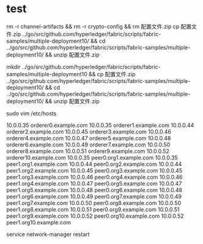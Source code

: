 # test
rm -r channel-artifacts && rm -r crypto-config && rm 配置文件.zip
cp 配置文件.zip ../go/src/github.com/hyperledger/fabric/scripts/fabric-samples/multiple-deployment10/ && cd ../go/src/github.com/hyperledger/fabric/scripts/fabric-samples/multiple-deployment10/ && unzip 配置文件.zip

mkdir ../go/src/github.com/hyperledger/fabric/scripts/fabric-samples/multiple-deployment10 && cp 配置文件.zip ../go/src/github.com/hyperledger/fabric/scripts/fabric-samples/multiple-deployment10/ && cd ../go/src/github.com/hyperledger/fabric/scripts/fabric-samples/multiple-deployment10/ && unzip 配置文件.zip

sudo vim /etc/hosts

10.0.0.35 orderer0.example.com
10.0.0.35 orderer1.example.com
10.0.0.44 orderer2.example.com
10.0.0.45 orderer3.example.com
10.0.0.46 orderer4.example.com
10.0.0.47 orderer5.example.com
10.0.0.48 orderer6.example.com
10.0.0.49 orderer7.example.com
10.0.0.50 orderer8.example.com
10.0.0.51 orderer9.example.com
10.0.0.52 orderer10.example.com
10.0.0.35 peer0.org1.example.com
10.0.0.35 peer1.org1.example.com
10.0.0.44 peer0.org2.example.com
10.0.0.44 peer1.org2.example.com
10.0.0.45 peer0.org3.example.com
10.0.0.45 peer1.org3.example.com
10.0.0.46 peer0.org4.example.com
10.0.0.46 peer1.org4.example.com
10.0.0.47 peer0.org5.example.com
10.0.0.47 peer1.org5.example.com
10.0.0.48 peer0.org6.example.com
10.0.0.48 peer1.org6.example.com
10.0.0.49 peer0.org7.example.com
10.0.0.49 peer1.org7.example.com
10.0.0.50 peer0.org8.example.com
10.0.0.50 peer1.org8.example.com
10.0.0.51 peer0.org9.example.com
10.0.0.51 peer1.org9.example.com
10.0.0.52 peer0.org10.example.com
10.0.0.52 peer1.org10.example.com

service network-manager restart
